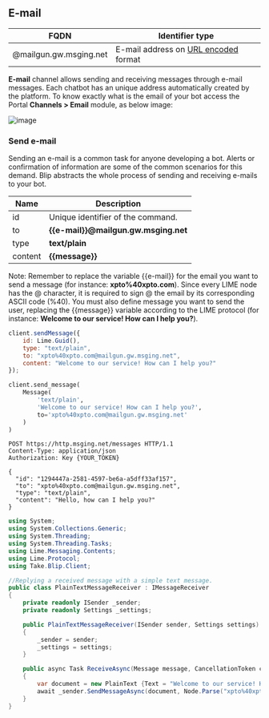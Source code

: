 ## E-mail

| FQDN                   | Identifier type                                                                         |
|------------------------|-----------------------------------------------------------------------------------------|
| @mailgun.gw.msging.net | E-mail address on [URL encoded](http://www.w3schools.com/tags/ref_urlencode.asp) format |

**E-mail** channel allows sending and receiving messages through e-mail messages. Each chatbot has an unique address automatically created by the platform. To know exactly what is the email of your bot access the Portal <b>Channels > Email</b> module, as below image:

![image](bot_email.png)

### Send e-mail

Sending an e-mail is a common task for anyone developing a bot. Alerts or confirmation of information are some of the common scenarios for this demand. Blip abstracts the whole process of sending and receiving e-mails to your bot.

| Name    | Description                          |
|---------|--------------------------------------|
| id      | Unique identifier of the command.    |
| to      | **{{e-mail}}@mailgun.gw.msging.net** |
| type    | **text/plain**                       |
| content | **{{message}}**                      |

<aside class="notice">
Note: Remember to replace the variable {{e-mail}} for the email you want to send a message (for instance: <b> xpto%40xpto.com</b>). Since every LIME node has the @ character, it is required to sign @ the email by its corresponding ASCII code (%40). You must also define message you want to send the user, replacing the {{message}} variable according to the LIME protocol (for instance: <b>Welcome to our service! How can I help you?</b>).
</aside>

```javascript
client.sendMessage({
    id: Lime.Guid(),
    type: "text/plain",
    to: "xpto%40xpto.com@mailgun.gw.msging.net",
    content: "Welcome to our service! How can I help you?"
});
```

```python
client.send_message(
    Message(
        'text/plain',
        'Welcome to our service! How can I help you?',
        to='xpto%40xpto.com@mailgun.gw.msging.net'
    )
)
```

```http
POST https://http.msging.net/messages HTTP/1.1
Content-Type: application/json
Authorization: Key {YOUR_TOKEN}

{
  "id": "1294447a-2581-4597-be6a-a5dff33af157",
  "to": "xpto%40xpto.com@mailgun.gw.msging.net",
  "type": "text/plain",
  "content": "Hello, how can I help you?"
}
```

```csharp
using System;
using System.Collections.Generic;
using System.Threading;
using System.Threading.Tasks;
using Lime.Messaging.Contents;
using Lime.Protocol;
using Take.Blip.Client;

//Replying a received message with a simple text message.
public class PlainTextMessageReceiver : IMessageReceiver
{
    private readonly ISender _sender;
    private readonly Settings _settings;

    public PlainTextMessageReceiver(ISender sender, Settings settings)
    {
        _sender = sender;
        _settings = settings;
    }

    public async Task ReceiveAsync(Message message, CancellationToken cancellationToken)
    {
        var document = new PlainText {Text = "Welcome to our service! How can I help you?"};
        await _sender.SendMessageAsync(document, Node.Parse("xpto%40xpto.com@mailgun.gw.msging.net"), cancellationToken);
    }
}
```
